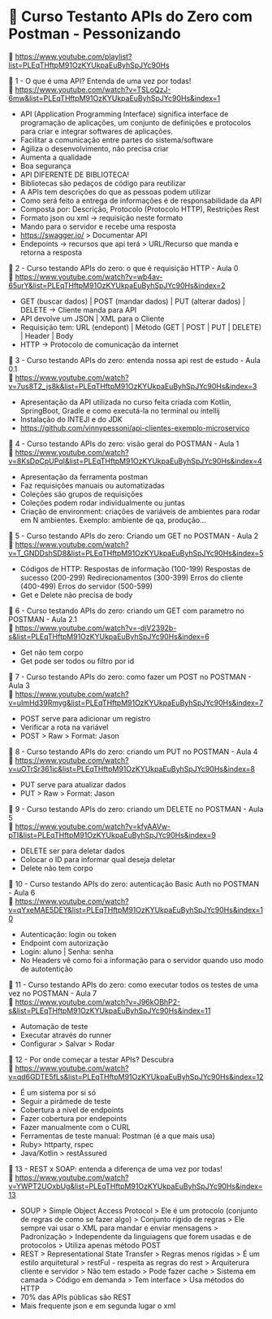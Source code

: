 # 🎯 Curso Testanto APIs do Zero com Postman - Pessonizando <br>
🔗 https://www.youtube.com/playlist?list=PLEqTHftpM91OzKYUkpaEuByhSpJYc90Hs


📝 1 - O que é uma API? Entenda de uma vez por todas!<br>
🔗 https://www.youtube.com/watch?v=TSLoQzJ-6mw&list=PLEqTHftpM91OzKYUkpaEuByhSpJYc90Hs&index=1

- API (Application Programming Interface) significa interface de programação de aplicações, um conjunto de definições e protocolos para criar e integrar softwares de aplicações.
- Facilitar a comunicação entre partes do sistema/software
- Agiliza o desenvolvimento, não precisa criar
- Aumenta a qualidade
- Boa segurança
- API DIFERENTE DE BIBLIOTECA!
- Bibliotecas são pedaços de código para reutilizar
- A APIs tem descrições do que as pessoas podem utilizar
- Como será feito a entrega de informações é de responsabilidade da API
- Composta por: Descrição, Protocolo (Protocolo HTTP), Restrições Rest
- Formato json ou xml -> requisição neste formato
- Mando para o servidor e recebe uma resposta
- https://swagger.io/ > Documentar API
- Endepoints -> recursos que api terá > URL/Recurso que manda e retorna a resposta


📝 2 - Curso testando APIs do zero: o que é requisição HTTP - Aula 0<br>
🔗 https://www.youtube.com/watch?v=wb4av-65urY&list=PLEqTHftpM91OzKYUkpaEuByhSpJYc90Hs&index=2

- GET (buscar dados) | POST (mandar dados) | PUT (alterar dados) | DELETE -> Cliente manda para API
- API devolve um JSON | XML para o Cliente
- Requisição tem: URL (endepont) | Método (GET | POST | PUT | DELETE) | Header | Body
- HTTP -> Protocolo de comunicação da internet


📝 3 - Curso testando APIs do zero: entenda nossa api rest de estudo - Aula 0.1<br>
🔗 https://www.youtube.com/watch?v=7us8T2_js8k&list=PLEqTHftpM91OzKYUkpaEuByhSpJYc90Hs&index=3

- Apresentação da API utilizada no curso feita criada com Kotlin, SpringBoot, Gradle e como executá-la no terminal ou intellij
- Instalação do INTEJI e do JDK
- https://github.com/vinnypessoni/api-clientes-exemplo-microservico


📝 4 - Curso testando APIs do zero: visão geral do POSTMAN - Aula 1<br>
🔗 https://www.youtube.com/watch?v=8KsDpCpUPqI&list=PLEqTHftpM91OzKYUkpaEuByhSpJYc90Hs&index=4

- Apresentação da ferramenta postman
- Faz requisições manuais ou automatizadas
- Coleções são grupos de requisições
- Coleções podem rodar individualmente ou juntas
- Criação de environment: criações de variáveis de ambientes para rodar em N ambientes.
Exemplo: ambiente de qa, produção...


📝 5 - Curso testando APIs do zero: Criando um GET no POSTMAN - Aula 2<br>
🔗 https://www.youtube.com/watch?v=T_GNDDshSD8&list=PLEqTHftpM91OzKYUkpaEuByhSpJYc90Hs&index=5

- Códigos de HTTP:
Respostas de informação (100-199)
Respostas de sucesso (200-299)
Redirecionamentos (300-399)
Erros do cliente (400-499)
Erros do servidor (500-599)
- Get e Delete não precisa de body


📝 6 - Curso testando APIs do zero: criando um GET com parametro no POSTMAN - Aula 2.1 <br>
🔗 https://www.youtube.com/watch?v=-djV2392b-s&list=PLEqTHftpM91OzKYUkpaEuByhSpJYc90Hs&index=6

- Get não tem corpo
- Get pode ser todos ou filtro por id


📝 7 - Curso testando APIs do zero: como fazer um POST no POSTMAN - Aula 3<br>
🔗 https://www.youtube.com/watch?v=uImHd39Rmyg&list=PLEqTHftpM91OzKYUkpaEuByhSpJYc90Hs&index=7

- POST serve para adicionar um registro
- Verificar a rota na variável
- POST > Raw > Format: Jason


📝 8 - Curso testando APIs do zero: criando um PUT no POSTMAN - Aula 4<br>
🔗 https://www.youtube.com/watch?v=uOTrSr361ic&list=PLEqTHftpM91OzKYUkpaEuByhSpJYc90Hs&index=8

- PUT serve para atualizar dados
- PUT > Raw > Format: Jason


📝 9 - Curso testando APIs do zero: criando um DELETE no POSTMAN - Aula 5<br>
🔗 https://www.youtube.com/watch?v=kfyAAVw-pTI&list=PLEqTHftpM91OzKYUkpaEuByhSpJYc90Hs&index=9

- DELETE ser para deletar dados
- Colocar o ID para informar qual deseja deletar
- Delete não tem corpo


📝 10 - Curso testando APIs do zero: autenticação Basic Auth no POSTMAN - Aula 6<br>
🔗 https://www.youtube.com/watch?v=qYxeMAE5DEY&list=PLEqTHftpM91OzKYUkpaEuByhSpJYc90Hs&index=10

- Autenticação: login ou token
- Endpoint com autorização
- Login: aluno | Senha: senha
- No Headers vê como foi a informação para o servidor quando uso modo de autotentição


📝 11 - Curso testando APIs do zero: como executar todos os testes de uma vez no POSTMAN - Aula 7<br>
🔗 https://www.youtube.com/watch?v=J96kOBhP2-s&list=PLEqTHftpM91OzKYUkpaEuByhSpJYc90Hs&index=11

- Automação de teste
- Executar através do runner
- Configurar > Salvar > Rodar


📝 12 - Por onde começar a testar APIs? Descubra<br>
🔗 https://www.youtube.com/watch?v=qd6GDTE5fLs&list=PLEqTHftpM91OzKYUkpaEuByhSpJYc90Hs&index=12

- É um sistema por si só
- Seguir a pirâmede de teste
- Cobertura a nível de endpoints
- Fazer cobertura por endepoints
- Fazer manualmente com o CURL
- Ferramentas de teste manual: Postman (é a que mais usa)
- Ruby> httparty, rspec
- Java/Kotlin > restAssured


📝 13 - REST x SOAP: entenda a diferença de uma vez por todas!<br>
🔗 https://www.youtube.com/watch?v=YWPT2UOxbUg&list=PLEqTHftpM91OzKYUkpaEuByhSpJYc90Hs&index=13

- SOUP > Simple Object Access Protocol > Ele é um protocolo (conjunto de regras de como se fazer algo) > Conjunto rígido de regras > Ele sempre vai usar o XML para mandar e enviar mensagens > Padronização > Independente da linguiagens que forem usadas e de protocolos > Utiliza apenas método POST
- REST > Representational State Transfer > Regras menos rígidas > É um estilo arquitetural > restFul - respeita as regras do rest > Arquiterura cliente e servidor > Não tem estado > Pode fazer cache > Sistema em camada > Código em demanda > Tem interface > Usa métodos do HTTP
- 70% das APIs públicas são REST
- Mais frequente json e em segunda lugar o xml
